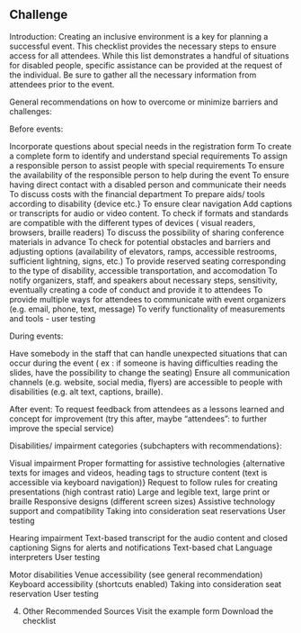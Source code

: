 ## Challenge

Introduction: Creating an inclusive environment is a key for planning a successful event. This checklist provides the necessary steps to ensure access for all attendees. While this list demonstrates a handful of situations for disabled people, specific assistance can be provided at the request of the individual. Be sure to gather all the necessary information from attendees prior to the event.



General recommendations on how to overcome or minimize barriers and challenges:

Before events:

Incorporate questions about special needs in the registration form
To create a complete form to identify and understand special requirements
To assign a responsible person to assist people with special requirements
To ensure the availability of the responsible person to help during the event
To ensure having direct contact with a disabled person and communicate their needs
To discuss costs with the financial department
To prepare aids/ tools according to disability {device etc.}
To ensure clear navigation
Add captions or transcripts for audio or video content.
To check if formats and standards are compatible with the different types of devices ( visual readers, browsers, braille readers)
To discuss the possibility of sharing conference materials in advance 
To check for potential obstacles and barriers and adjusting options (availability of elevators, ramps, accessible restrooms, sufficient lightning, signs, etc.)
To provide reserved seating corresponding to the type of disability, accessible transportation, and accomodation
To notify organizers, staff, and speakers about necessary steps, sensitivity, eventually creating a code of conduct and provide it to attendees 
To provide multiple ways for attendees to communicate with event organizers (e.g. email, phone, text, message)
To verify functionality of measurements and tools - user testing 


During events:

Have somebody in the staff that can handle unexpected situations that can occur during the event ( ex : if someone is having difficulties reading the slides, have the possibility to change the seating) 
Ensure all communication channels (e.g. website, social media, flyers) are accessible to people with disabilities (e.g. alt text, captions, braille).

After event:
To request feedback from attendees as a lessons learned and concept for improvement (try this after, maybe “attendees”: to further improve the special service)

Disabilities/ impairment categories {subchapters with recommendations}:

Visual impairment
Proper formatting for assistive technologies {alternative texts for images and videos, heading tags to structure content (text is accessible via keyboard navigation)}
Request to follow rules for creating presentations (high contrast ratio)
Large and legible text, large print or braille
Responsive designs (different screen sizes)
Assistive technology support and compatibility
Taking into consideration seat reservations
User testing

Hearing impairment
Text-based transcript for the audio content and closed captioning
Signs for alerts and notifications
Text-based chat
Language interpreters
User testing

Motor disabilities
Venue accessibility (see general recommendation)
Keyboard accessibility (shortcuts enabled)
Taking into consideration seat reservation
User testing


4. Other Recommended Sources
Visit the example form
Download the checklist

